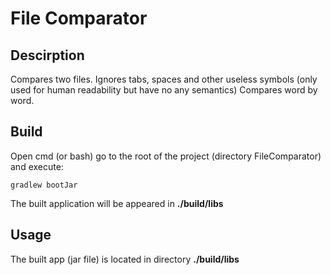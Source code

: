 # File Comparator
## Descirption
Compares two files. Ignores tabs, spaces and other useless symbols (only used for human readability but have no any semantics)
Compares word by word.
## Build
Open cmd (or bash) go to the root of the project (directory FileComparator) and execute:
```
gradlew bootJar
```
The built application will be appeared in **./build/libs**

## Usage
The built app (jar file) is located in directory **./build/libs**
